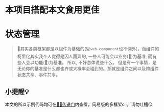# 本项目搭配本文食用更佳

# 状态管理
> 🤔其实各类框架都是以组件为基础的(💻`web-component`也不例外)。而组件的柯里化其实我个人觉得是因人而异的, 一些人可能会以业务(💼)为基准, 而有些人会以功能(🔩)为基准。
所以, 不好总体说些什么。 但是有一个事情，是无论你的基准是什么都也许或大概率会碰到的。那就是组件之间以及跨组件状态共享、事件共享。

## 小提醒💡
本文的所以示例代码均可在[🚪🏃传送门](https://github.com/innocces/eventBus)内查看。简易版的多框架cli。请勿吐槽😛
